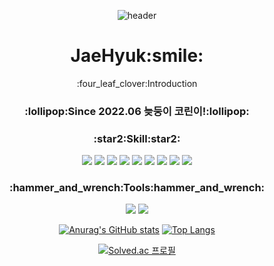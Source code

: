 
 <div align="center">
 
  ![header](https://capsule-render.vercel.app/api?type=wave&color=auto&height=300&section=header&text=꾸준하자!&fontSize=90)

 </div>

 <h1 align="center">
  JaeHyuk:smile:
 </h1>

 <div align="center">
 :four_leaf_clover:Introduction
  <h3>
   :lollipop:Since 2022.06 늦둥이 코린이!:lollipop:
  </h3>
  <h3>
  <a> :star2:Skill:star2: </a>
  </h3>
   <div dir="auto">
  <img src="https://img.shields.io/badge/JAVA-A9225C?style=flat-square"/>
  <img src="https://img.shields.io/badge/SpringFramework-6DB33F?style=flat-square&logo=Spring&logoColor=white"/>
  <img src="https://img.shields.io/badge/SpringBoot-6DB33F?style=flat-square&logo=Spring Boot&logoColor=white"/>
  <img src="https://img.shields.io/badge/Oracle-F80000?style=flat-square&logo=Oracle&logoColor=white"/>
  <img src="https://img.shields.io/badge/JavaScript-F7DF1E?style=flat-square&logo=JavaScript&logoColor=white"/>
  <img src="https://img.shields.io/badge/HTML5-E34F26?style=flat-square&logo=HTML5&logoColor=white"/>
  <img src="https://img.shields.io/badge/CSS3-1572B6?style=flat-square&logo=CSS3&logoColor=white"/>
  <img src="https://img.shields.io/badge/jQuery-0769AD?style=flat-square&logo=jQuery&logoColor=white"/>
  <img src="https://img.shields.io/badge/Apache Tomcat-F8DC75?style=flat-square&logo=Apache Tomcat&logoColor=white"/>
 </div>
 
 <h3>:hammer_and_wrench:Tools:hammer_and_wrench:</h3>
 
 <div dir="auto">
   <img src="https://img.shields.io/badge/Eclipse IDE-2C2255?style=flat-square&logo=Eclipse IDE&logoColor=white"/>
   <img src="https://img.shields.io/badge/Visual Studio Code-007ACC?style=flat-square&logo=Visual Studio Code&logoColor=white"/>
 </div>

[![Anurag's GitHub stats](https://github-readme-stats.vercel.app/api?username=Kongjaehyuk)](https://github.com/Kongjaehyuk/github-readme-stats)
[![Top Langs](https://github-readme-stats.vercel.app/api/top-langs/?username=Kongjaehyuk)](https://github.com/Kongjaehyuk/github-readme-stats)

 [![Solved.ac
프로필](http://mazassumnida.wtf/api/v2/generate_badge?boj=wogur3ekd)](https://solved.ac/wogur3ekd)
</div>
